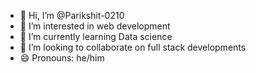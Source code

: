 - 👋 Hi, I’m @Parikshit-0210
- 👀 I’m interested in web development 
- 🌱 I’m currently learning Data science
- 💞️ I’m looking to collaborate on full stack developments
- 😄 Pronouns: he/him

<!---
Parikshit-0210/Parikshit-0210 is a ✨ special ✨ repository because its `README.md` (this file) appears on your GitHub profile.
You can click the Preview link to take a look at your changes.
--->
